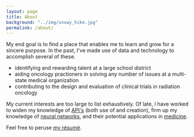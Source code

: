 ```yaml
---
layout: page
title: About
background: "../img/snowy_hike.jpg"
permalink: /about/
---
```


My end goal is to find a place that enables me to learn and grow for a sincere purpose.  In the past, I've made use of data and technology to accomplish several of these.  
* identifying and rewarding talent at a large school district
* aiding oncology practioners in solving any number of issues at a multi-state medical organization
* contributing to the design and evaluation of clinical trials in radiation oncology

My current interests are too large to list exhaustively.  Of late, I have worked to widen my knowledge of <a href="https://github.com/snyderjo/iris_api">API's</a> (both use of and creation), firm up my knowledge of <a href="https://github.com/snyderjo/Neural-Network-Tutorial">neural networks</a>, and their potential applications in <a href="https://github.com/snyderjo/MelnomaIdentification">medicine<a>.

Feel free to peruse <a href="/documents/John_M_Snyder_resume.pdf">my résumé</a>.